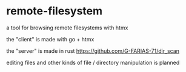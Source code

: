 # remote-filesystem
a tool for browsing remote filesystems with htmx

the "client" is made with go + htmx

the "server" is made in rust
https://github.com/G-FARIAS-71/dir_scan

editing files and other kinds of file / directory manipulation is planned
